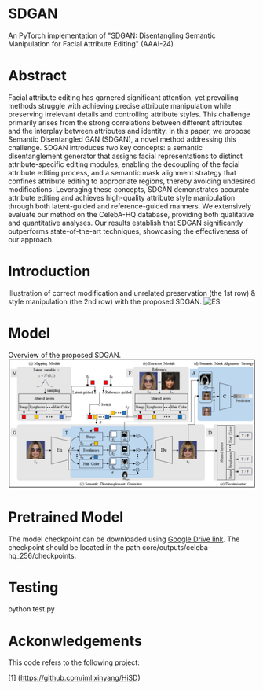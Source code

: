 # SDGAN
An PyTorch implementation of "SDGAN: Disentangling Semantic Manipulation for Facial Attribute Editing" (AAAI-24)

# Abstract
Facial attribute editing has garnered significant attention, yet prevailing methods struggle with achieving precise attribute manipulation while preserving irrelevant details and controlling attribute styles. This challenge primarily arises from the strong correlations between different attributes and the interplay between attributes and identity. In this paper, we propose Semantic Disentangled GAN (SDGAN), a novel method addressing this challenge. SDGAN introduces two key concepts: a semantic disentanglement generator that assigns facial representations to distinct attribute-specific editing modules, enabling the decoupling of the facial attribute editing process, and a semantic mask alignment strategy that confines attribute editing to appropriate regions, thereby avoiding undesired modifications. Leveraging these concepts, SDGAN demonstrates accurate attribute editing and achieves high-quality attribute style manipulation through both latent-guided and reference-guided manners. We extensively evaluate our method on the CelebA-HQ database, providing both qualitative and quantitative analyses. Our results establish that SDGAN significantly outperforms state-of-the-art techniques, showcasing the effectiveness of our approach.

# Introduction
Illustration of correct modification and unrelated preservation (the 1st row) \& style manipulation (the 2nd row) with the proposed SDGAN.
![ES](https://raw.githubusercontent.com/sysuhuangwenmin/SDGAN/main/ES.png)

# Model
Overview of the proposed SDGAN.
![SDGAN](https://raw.githubusercontent.com/sysuhuangwenmin/SDGAN/main/SDGAN.png)


# Pretrained Model
The model checkpoint can be downloaded using [Google Drive link](https://drive.google.com/file/d/13K3G806OVdyuGi-1eJkjsH3-3b6e4Rm8/view?usp=drive_link). The checkpoint should be located in the path core/outputs/celeba-hq_256/checkpoints.

# Testing

python test.py


# Ackonwledgements
This code refers to the following project:

[1] (https://github.com/imlixinyang/HiSD)

